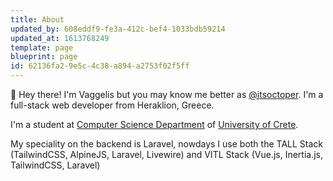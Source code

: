 ```yaml
---
title: About
updated_by: 608eddf9-fe3a-412c-bef4-1033bdb59214
updated_at: 1613768249
template: page
blueprint: page
id: 62136fa2-9e5c-4c38-a894-a2753f02f5ff
---
```

👋 Hey there! I'm Vaggelis but you may know me better as [@itsoctoper](https://twitter.com/itsoctoper). I'm a full-stack web developer from Heraklion, Greece.

I'm a student at [Computer Science Department](https://www.csd.uoc.gr/CSD/index.jsp?lang=en) of [University of Crete](http://en.uoc.gr/).

My speciality on the backend is Laravel, nowdays I use both the TALL Stack (TailwindCSS, AlpineJS, Laravel, Livewire) and VITL Stack (Vue.js, Inertia.js, TailwindCSS, Laravel)
